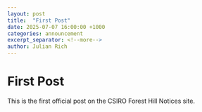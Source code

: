```yaml
---
layout: post
title:  "First Post"
date: 2025-07-07 16:00:00 +1000
categories: announcement
excerpt_separator: <!--more-->
author: Julian Rich
---
```


# First Post

This is the first official post on the CSIRO Forest Hill Notices site.
<!--more-->